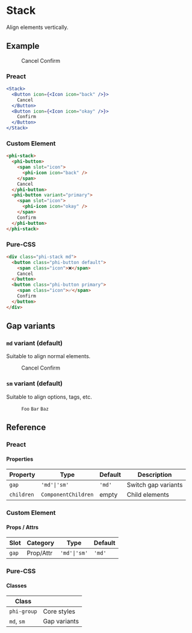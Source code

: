 # Stack

Align elements vertically.

## Example

<figure>
  <phi-stack>
    <phi-button>
      <span slot="icon">
        <phi-icon icon="back" />
      </span>
      Cancel
    </phi-button>
    <phi-button variant="primary">
      <span slot="icon">
        <phi-icon icon="okay" />
      </span>
      Confirm
    </phi-button>
  </phi-stack>
</figure>

### Preact

``` jsx
<Stack>
  <Button icon={<Icon icon="back" />}>
    Cancel
  </Button>
  <Button icon={<Icon icon="okay" />}>
    Confirm
  </Button>
</Stack>
```

### Custom Element

``` html
<phi-stack>
  <phi-button>
    <span slot="icon">
      <phi-icon icon="back" />
    </span>
    Cancel
  </phi-button>
  <phi-button variant="primary">
    <span slot="icon">
      <phi-icon icon="okay" />
    </span>
    Confirm
  </phi-button>
</phi-stack>
```

### Pure-CSS

``` html
<div class="phi-stack md">
  <button class="phi-button default">
    <span class="icon">❌</span>
    Cancel
  </button>
  <button class="phi-button primary">
    <span class="icon">✅</span>
    Confirm
  </button>
</div>
```

## Gap variants
### `md` variant (default)

Suitable to align normal elements.

<figure>
  <phi-stack gap="md">
    <phi-button>
      <span slot="icon">
        <phi-icon icon="back" />
      </span>
      Cancel
    </phi-button>
    <phi-button variant="primary">
      <span slot="icon">
        <phi-icon icon="okay" />
      </span>
      Confirm
    </phi-button>
  </phi-stack>
</figure>

### `sm` variant (default)

Suitable to align options, tags, etc.

<figure>
  <phi-stack gap="sm">
    <code>Foo</code>
    <code>Bar</code>
    <code>Baz</code>
  </phi-stack>
</figure>

## Reference
### Preact
#### Properties

| Property   | Type                | Default | Description         |
|------------|---------------------|---------|---------------------|
| `gap`      | `'md'\|'sm'`        | `'md'`  | Switch gap variants |
| `children` | `ComponentChildren` | empty   | Child elements      |

### Custom Element
#### Props / Attrs

| Slot  | Category  | Type         | Default |
|-------|-----------|--------------|---------|
| `gap` | Prop/Attr | `'md'\|'sm'` | `'md'`  |

### Pure-CSS
#### Classes

| Class       |              |
|-------------|--------------|
| `phi-group` | Core styles  |
| `md`, `sm`  | Gap variants |
